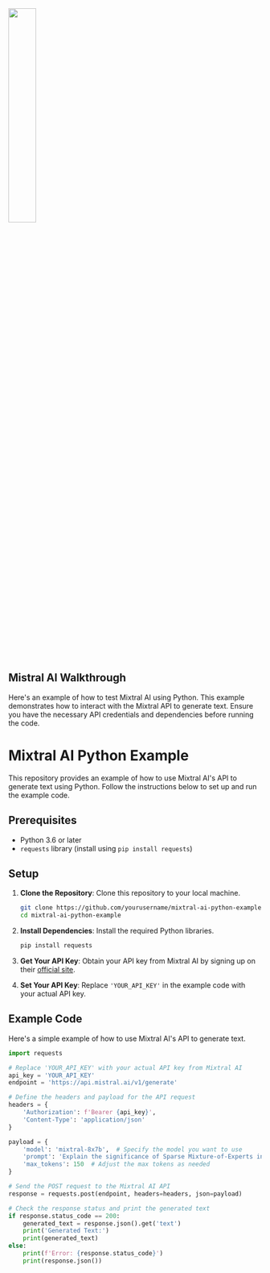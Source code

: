 <img src="https://mistral.ai/images/news/announcing-mistral.png" style="width: 33%;">

## Mistral AI Walkthrough
Here's an example of how to test Mixtral AI using Python. This example demonstrates how to interact with the Mixtral API to generate text. Ensure you have the necessary API credentials and dependencies before running the code.

# Mixtral AI Python Example 

This repository provides an example of how to use Mixtral AI's API to generate text using Python. Follow the instructions below to set up and run the example code.

## Prerequisites

- Python 3.6 or later
- `requests` library (install using `pip install requests`)

## Setup

1. **Clone the Repository**: Clone this repository to your local machine.

    ```bash
    git clone https://github.com/yourusername/mixtral-ai-python-example.git
    cd mixtral-ai-python-example
    ```

2. **Install Dependencies**: Install the required Python libraries.

    ```bash
    pip install requests
    ```

3. **Get Your API Key**: Obtain your API key from Mixtral AI by signing up on their [official site](https://mistral.ai/).

4. **Set Your API Key**: Replace `'YOUR_API_KEY'` in the example code with your actual API key.

## Example Code

Here's a simple example of how to use Mixtral AI's API to generate text.

```python
import requests

# Replace 'YOUR_API_KEY' with your actual API key from Mixtral AI
api_key = 'YOUR_API_KEY'
endpoint = 'https://api.mistral.ai/v1/generate'

# Define the headers and payload for the API request
headers = {
    'Authorization': f'Bearer {api_key}',
    'Content-Type': 'application/json'
}

payload = {
    'model': 'mixtral-8x7b',  # Specify the model you want to use
    'prompt': 'Explain the significance of Sparse Mixture-of-Experts in AI.',
    'max_tokens': 150  # Adjust the max tokens as needed
}

# Send the POST request to the Mixtral AI API
response = requests.post(endpoint, headers=headers, json=payload)

# Check the response status and print the generated text
if response.status_code == 200:
    generated_text = response.json().get('text')
    print('Generated Text:')
    print(generated_text)
else:
    print(f'Error: {response.status_code}')
    print(response.json())

